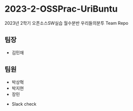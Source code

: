 # 2023-2-OSSPrac-UriBuntu
2023년 2학기 오픈소스SW실습 월수분반 우리들의분투 Team Repo

## 팀장
- 김민재
## 팀원
- 박상혁
- 박지현
- 장민

* Slack check

